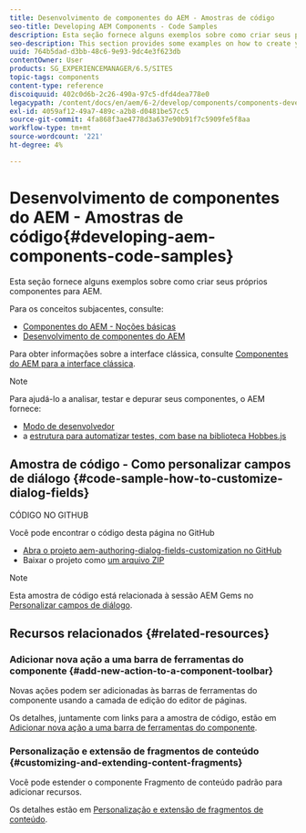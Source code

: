```yaml
---
title: Desenvolvimento de componentes do AEM - Amostras de código
seo-title: Developing AEM Components - Code Samples
description: Esta seção fornece alguns exemplos sobre como criar seus próprios componentes para AEM.
seo-description: This section provides some examples on how to create your own components for AEM.
uuid: 764b5dad-d3bb-48c6-9e93-9dc4e3f623db
contentOwner: User
products: SG_EXPERIENCEMANAGER/6.5/SITES
topic-tags: components
content-type: reference
discoiquuid: 402c0d6b-2c26-490a-97c5-dfd4dea778e0
legacypath: /content/docs/en/aem/6-2/develop/components/components-develop
exl-id: 4059af12-49a7-489c-a2b8-d0481be57cc5
source-git-commit: 4fa868f3ae4778d3a637e90b91f7c5909fe5f8aa
workflow-type: tm+mt
source-wordcount: '221'
ht-degree: 4%

---
```


# Desenvolvimento de componentes do AEM - Amostras de código{#developing-aem-components-code-samples}

Esta seção fornece alguns exemplos sobre como criar seus próprios componentes para AEM.

Para os conceitos subjacentes, consulte:

* [Componentes do AEM - Noções básicas](/help/sites-developing/components-basics.md)
* [Desenvolvimento de componentes do AEM](/help/sites-developing/developing-components.md)

Para obter informações sobre a interface clássica, consulte [Componentes do AEM para a interface clássica](/help/sites-developing/developing-components-classic.md).

>[!NOTE]
>
>Para ajudá-lo a analisar, testar e depurar seus componentes, o AEM fornece:
>
>* [Modo de desenvolvedor](/help/sites-developing/developer-mode.md)
>* a [estrutura para automatizar testes, com base na biblioteca Hobbes.js](/help/sites-developing/hobbes.md)
>


## Amostra de código - Como personalizar campos de diálogo {#code-sample-how-to-customize-dialog-fields}

CÓDIGO NO GITHUB

Você pode encontrar o código desta página no GitHub

* [Abra o projeto aem-authoring-dialog-fields-customization no GitHub](https://github.com/Adobe-Marketing-Cloud/aem-authoring-dialog-fields-customization)
* Baixar o projeto como [um arquivo ZIP](https://codeload.github.com/Adobe-Marketing-Cloud/aem-authoring-dialog-fields-customization/zip/refs/heads/master)

>[!NOTE]
>
>Esta amostra de código está relacionada à sessão AEM Gems no [Personalizar campos de diálogo](https://experienceleague.adobe.com/docs/experience-manager-gems-events/gems/gems2015/aem-customizing-dialog-fields-in-touch-ui.html?lang=en).

## Recursos relacionados {#related-resources}

### Adicionar nova ação a uma barra de ferramentas do componente {#add-new-action-to-a-component-toolbar}

Novas ações podem ser adicionadas às barras de ferramentas do componente usando a camada de edição do editor de páginas.

Os detalhes, juntamente com links para a amostra de código, estão em [Adicionar nova ação a uma barra de ferramentas do componente](/help/sites-developing/customizing-page-authoring-touch.md#add-new-action-to-a-component-toolbar).

### Personalização e extensão de fragmentos de conteúdo {#customizing-and-extending-content-fragments}

Você pode estender o componente Fragmento de conteúdo padrão para adicionar recursos.

Os detalhes estão em [Personalização e extensão de fragmentos de conteúdo](/help/sites-developing/customizing-content-fragments.md).
